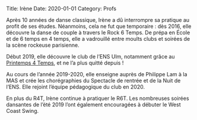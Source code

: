 Title: Irène 
Date: 2020-01-01
Category: Profs 

Après 10 années de danse classique, Irène a dû interrompre sa pratique au profit de ses études. Néanmoins, cela ne fut 
que temporaire : dès 2016, elle découvre la danse de couple à travers le Rock 6 Temps. De prépa en École et de 6 temps 
en 4 temps, elle a vadrouillé entre moults clubs et soirées de la scène rockeuse parisienne.
 
Début 2019, elle découvre le club de l’ENS Ulm, notamment grâce au [Printemps 4 Temps](/pages/p4t.html), et ne l’a 
plus quitté depuis !
  
Au cours de l’année 2019-2020, elle enseigne auprès de Philippe Lam à la MAS et crée les chorégraphies du Spectacle de 
rentrée et de la Nuit de l’ENS. Elle rejoint l’équipe pédagogique du club en 2020. 

En plus du R4T, Irène continue à pratiquer le R6T. Les nombreuses soirées dansantes de l’été 2019 l’ont également 
encouragées à débuter le West Coast Swing. 
